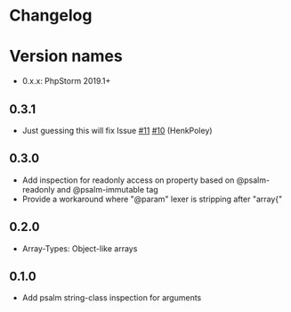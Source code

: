 Changelog
=========

# Version names
* 0.x.x: PhpStorm 2019.1+

## 0.3.1
* Just guessing this will fix Issue [#11](https://github.com/Haehnchen/idea-php-generics-plugin/issues/11) [#10](https://github.com/Haehnchen/idea-php-generics-plugin/issues/10) (HenkPoley)

## 0.3.0
* Add inspection for readonly access on property based on @psalm-readonly and @psalm-immutable tag
* Provide a workaround where "@param" lexer is stripping after "array{"

## 0.2.0
* Array-Types: Object-like arrays

## 0.1.0
* Add psalm string-class inspection for arguments
